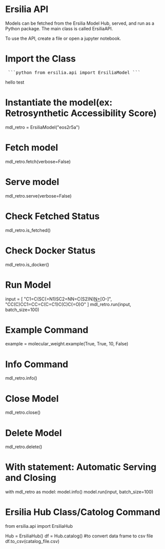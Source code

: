 # Ersilia API
Models can be fetched from the Ersilia Model Hub, served, and run as a Python package. The main class is called ErsiliaAPI.

To use the API, create a file or open a jupyter notebook. 

# Import the Class
<pre> ```python from ersilia.api import ErsiliaModel ``` </pre>
hello test
# Instantiate the model(ex: Retrosynthetic Accessibility Score)
mdl_retro = ErsiliaModel("eos2r5a")

# Fetch model
mdl_retro.fetch(verbose=False)

# Serve model
mdl_retro.serve(verbose=False)

# Check Fetched Status
mdl_retro.is_fetched()

# Check Docker Status
mdl_retro.is_docker()


# Run Model
input = [
    "C1=C(SC(=N1)SC2=NN=C(S2)N)[N+](=O)[O-]",
    "CC(C)CC1=CC=C(C=C1)C(C)C(=O)O"
]
mdl_retro.run(input, batch_size=100) 

# Example Command
example = molecular_weight.example(True, True, 10, False)
 

# Info Command
mdl_retro.info()


# Close Model
mdl_retro.close()


# Delete Model
mdl_retro.delete()


# With statement: Automatic Serving and Closing
with mdl_retro as model:
    model.info()
    model.run(input, batch_size=100)


# Ersilia Hub Class/Catolog Command
from ersilia.api import ErsiliaHub

Hub = ErsiliaHub()
df = Hub.catalog()
#to convert data frame to csv file
df.to_csv(catalog_file.csv)